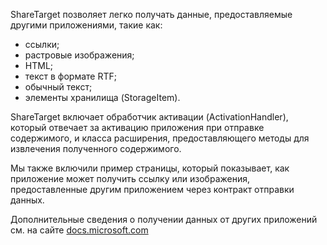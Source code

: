 ﻿ShareTarget позволяет легко получать данные, предоставляемые другими приложениями, такие как:

  * ссылки;
  * растровые изображения;
  * HTML;
  * текст в формате RTF;
  * обычный текст;
  * элементы хранилища (StorageItem).

ShareTarget включает обработчик активации (ActivationHandler), который отвечает за активацию приложения при отправке содержимого, и класса расширения, предоставляющего методы для извлечения полученного содержимого.

Мы также включили пример страницы, который показывает, как приложение может получить ссылку или изображения, предоставленные другим приложением через контракт отправки данных.

Дополнительные сведения о получении данных от других приложений см. на сайте [docs.microsoft.com](https://docs.microsoft.com/windows/uwp/app-to-app/receive-data)
